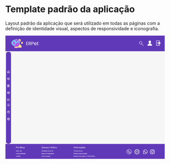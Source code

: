 # Template padrão da aplicação

Layout padrão da aplicação que será utilizado em todas as páginas com a definição de identidade visual, aspectos de responsividade e iconografia.

<p align="center">
  <img src="images/template-padrao.png" alt="Template Padrão" width="800"/>
</p>
